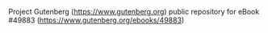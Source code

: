 Project Gutenberg (https://www.gutenberg.org) public repository for eBook #49883 (https://www.gutenberg.org/ebooks/49883)
